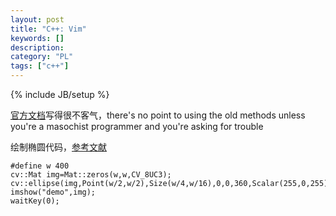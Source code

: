 ```yaml
--- 
layout: post 
title: "C++: Vim" 
keywords: [] 
description: 
category: "PL"
tags: ["c++"] 
--- 
```

{% include JB/setup %}


[官方文档](http://docs.opencv.org/master/d6/d6d/tutorial_mat_the_basic_image_container.html)写得很不客气，there's no point to using the old methods unless you're a masochist programmer and you're asking for trouble

绘制椭圆代码，[参考文献](http://docs.opencv.org/master/d3/d96/tutorial_basic_geometric_drawing.html)
```
#define w 400
cv::Mat img=Mat::zeros(w,w,CV_8UC3);
cv::ellipse(img,Point(w/2,w/2),Size(w/4,w/16),0,0,360,Scalar(255,0,255),2,3);
imshow("demo",img);
waitKey(0);
```
